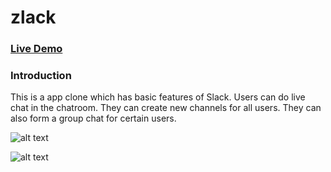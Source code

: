 # zlack

### [Live Demo](https://zlack-la.herokuapp.com/#/)

### Introduction

This is a app clone which has basic features of Slack. Users can do live chat in the chatroom. They can create new channels for all users. They can also form a group chat for certain users. 

![alt text][homepage]

[homepage]:(https://github.com/Rola1993/zlack/blob/master/homepage.png)

![alt text][livechat]

[livechat]:(https://github.com/Rola1993/zlack/blob/master/livechat.png)
